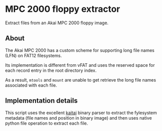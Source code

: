 # MPC 2000 floppy extractor

Extract files from an Akai MPC 2000 floppy image.


## About

The Akai MPC 2000 has a custom scheme for supporting long file names (LFN) on FAT12 filesystems.

Its implementation is different from vFAT and uses the reserved space for each record entry in the root directory index.

As a result, `mtools` and `mount` are unable to get retrieve the long file names associated with each file.


## Implementation details

This script uses the excellent [kaitai](https://kaitai.io/) binary parser to extract the fylesystem metadata (file names and position in binary image) and then uses native python file operation to extract each file.
